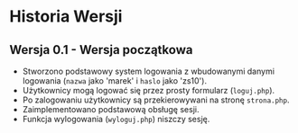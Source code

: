 # Historia Wersji

## Wersja 0.1 - Wersja początkowa
- Stworzono podstawowy system logowania z wbudowanymi danymi logowania (`nazwa` jako 'marek' i `haslo` jako 'zs10').
- Użytkownicy mogą logować się przez prosty formularz (`loguj.php`).
- Po zalogowaniu użytkownicy są przekierowywani na stronę `strona.php`.
- Zaimplementowano podstawową obsługę sesji.
- Funkcja wylogowania (`wyloguj.php`) niszczy sesję.
